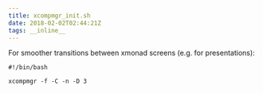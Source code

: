 ```yaml
---
title: xcompmgr_init.sh
date: 2018-02-02T02:44:21Z
tags: __inline__
---
```


For smoother transitions between xmonad screens (e.g. for presentations):

```
#!/bin/bash

xcompmgr -f -C -n -D 3
```

